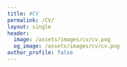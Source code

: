```yaml
---
title: #CV
permalink: /CV/
layout: single
header:
  image: /assets/images/cv/cv.png
  og_image: /assets/images/cv/cv.png
author_profile: false
---
```


